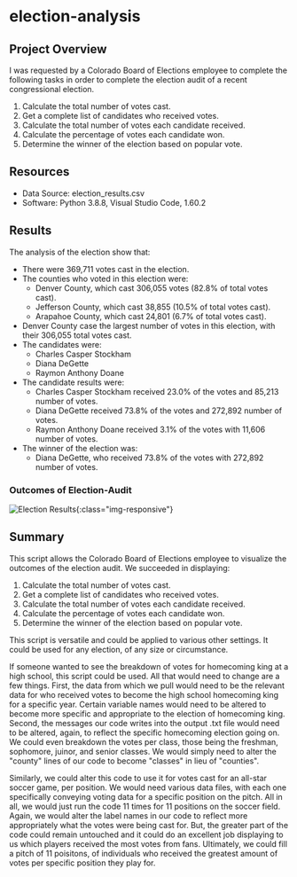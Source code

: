 # election-analysis

## Project Overview
I was requested by a Colorado Board of Elections employee to complete the following tasks in order to complete the election audit of a recent congressional election.

1. Calculate the total number of votes cast.
2. Get a complete list of candidates who received votes.
3. Calculate the total number of votes each candidate received.
4. Calculate the percentage of votes each candidate won.
5. Determine the winner of the election based on popular vote.

## Resources
- Data Source: election_results.csv
- Software: Python 3.8.8, Visual Studio Code, 1.60.2

## Results
The analysis of the election show that:
- There were 369,711 votes cast in the election.
- The counties who voted in this election were:
  - Denver County, which cast 306,055 votes (82.8% of total votes cast).
  - Jefferson County, which cast 38,855 (10.5% of total votes cast).
  - Arapahoe County, which cast 24,801 (6.7% of total votes cast).
- Denver County case the largest number of votes in this election, with their 306,055 total votes cast.
- The candidates were:
  - Charles Casper Stockham
  - Diana DeGette
  - Raymon Anthony Doane
- The candidate results were:
  - Charles Casper Stockham received 23.0% of the votes and 85,213 number of votes.
  - Diana DeGette received 73.8% of the votes and 272,892 number of votes.
  - Raymon Anthony Doane received 3.1% of the votes with 11,606 number of votes.
- The winner of the election was:
  - Diana DeGette, who received 73.8% of the votes with 272,892 number of votes.

### Outcomes of Election-Audit
![Election Results](Election_Results.png){:class="img-responsive"}

## Summary
This script allows the Colorado Board of Elections employee to visualize the outcomes of the election audit. We succeeded in displaying:

1. Calculate the total number of votes cast.
2. Get a complete list of candidates who received votes.
3. Calculate the total number of votes each candidate received.
4. Calculate the percentage of votes each candidate won.
5. Determine the winner of the election based on popular vote.

This script is versatile and could be applied to various other settings. It could be used for any election, of any size or circumstance.

If someone wanted to see the breakdown of votes for homecoming king at a high school, this script could be used. All that would need to change are a few things. First, the data from which we pull would need to be the relevant data for who received votes to become the high school homecoming king for a specific year. Certain variable names would need to be altered to become more specific and appropriate to the election of homecoming king. Second, the messages our code writes into the output .txt file would need to be altered, again, to reflect the specific homecoming election going on. We could even breakdown the votes per class, those being the freshman, sophomore, juinor, and senior classes. We would simply need to alter the "county" lines of our code to become "classes" in lieu of "counties".

Similarly, we could alter this code to use it for votes cast for an all-star soccer game, per position. We would need various data files, with each one specifically conveying voting data for a specific position on the pitch. All in all, we would just run the code 11 times for 11 positions on the soccer field. Again, we would alter the label names in our code to reflect more appropriately what the votes were being cast for. But, the greater part of the code could remain untouched and it could do an excellent job displaying to us which players received the most votes from fans. Ultimately, we could fill a pitch of 11 poisitons, of individuals who received the greatest amount of votes per specific position they play for.
